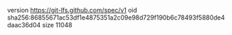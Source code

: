 version https://git-lfs.github.com/spec/v1
oid sha256:86855671ac53df1e4875351a2c09e98d729f190b6c78493f5880de4daac36d04
size 11048
